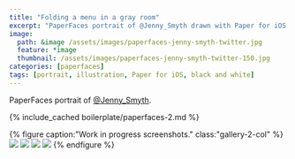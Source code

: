 ```yaml
---
title: "Folding a menu in a gray room"
excerpt: "PaperFaces portrait of @Jenny_Smyth drawn with Paper for iOS on an iPad."
image: 
  path: &image /assets/images/paperfaces-jenny-smyth-twitter.jpg 
  feature: *image
  thumbnail: /assets/images/paperfaces-jenny-smyth-twitter-150.jpg
categories: [paperfaces]
tags: [portrait, illustration, Paper for iOS, black and white]
---
```


PaperFaces portrait of [@Jenny_Smyth](https://twitter.com/Jenny_Smyth).

{% include_cached boilerplate/paperfaces-2.md %}

{% figure caption:"Work in progress screenshots." class:"gallery-2-col" %}
[![](/assets/images/paperfaces-jenny-smyth-process-1-600.jpg)](/assets/images/paperfaces-jenny-smyth-process-1-lg.jpg)
[![](/assets/images/paperfaces-jenny-smyth-process-2-600.jpg)](/assets/images/paperfaces-jenny-smyth-process-2-lg.jpg)
[![](/assets/images/paperfaces-jenny-smyth-process-3-600.jpg)](/assets/images/paperfaces-jenny-smyth-process-3-lg.jpg)
[![](/assets/images/paperfaces-jenny-smyth-process-4-600.jpg)](/assets/images/paperfaces-jenny-smyth-process-4-lg.jpg)
{% endfigure %}
